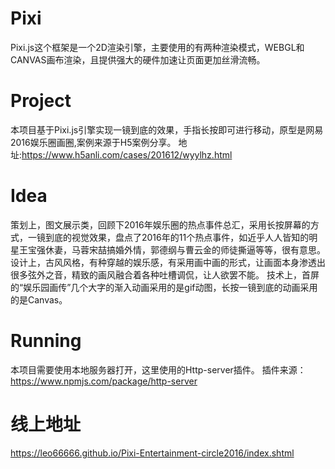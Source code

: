 # Pixi
Pixi.js这个框架是一个2D渲染引擎，主要使用的有两种渲染模式，WEBGL和CANVAS画布渲染，且提供强大的硬件加速让页面更加丝滑流畅。

# Project
本项目基于Pixi.js引擎实现一镜到底的效果，手指长按即可进行移动，原型是网易2016娱乐圈画圈,案例来源于H5案例分享。
地址:https://www.h5anli.com/cases/201612/wyylhz.html

# Idea
策划上，图文展示类，回顾下2016年娱乐圈的热点事件总汇，采用长按屏幕的方式，一镜到底的视觉效果，盘点了2016年的11个热点事件，如近乎人人皆知的明星王宝强休妻，马蓉宋喆搞婚外情，郭德纲与曹云金的师徒撕逼等等，很有意思。
设计上，古风风格，有种穿越的娱乐感，有采用画中画的形式，让画面本身渗透出很多弦外之音，精致的画风融合着各种吐槽调侃，让人欲罢不能。
技术上，首屏的“娱乐园画传”几个大字的渐入动画采用的是gif动图，长按一镜到底的动画采用的是Canvas。

# Running
本项目需要使用本地服务器打开，这里使用的Http-server插件。
插件来源： https://www.npmjs.com/package/http-server

# 线上地址
https://leo66666.github.io/Pixi-Entertainment-circle2016/index.shtml

